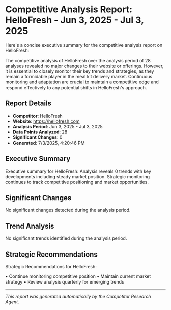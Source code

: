 # Competitive Analysis Report: HelloFresh - Jun 3, 2025 - Jul 3, 2025

Here's a concise executive summary for the competitive analysis report on HelloFresh:

The competitive analysis of HelloFresh over the analysis period of 28 analyses revealed no major changes to their website or offerings. However, it is essential to closely monitor their key trends and strategies, as they remain a formidable player in the meal kit delivery market. Continuous monitoring and adaptation are crucial to maintain a competitive edge and respond effectively to any potential shifts in HelloFresh's approach.

## Report Details

- **Competitor**: HelloFresh
- **Website**: https://hellofresh.com
- **Analysis Period**: Jun 3, 2025 - Jul 3, 2025
- **Data Points Analyzed**: 28
- **Significant Changes**: 0
- **Generated**: 7/3/2025, 4:20:46 PM

## Executive Summary

Executive summary for HelloFresh: Analysis reveals 0 trends with key developments including steady market position. Strategic monitoring continues to track competitive positioning and market opportunities.

## Significant Changes

No significant changes detected during the analysis period.

## Trend Analysis

No significant trends identified during the analysis period.

## Strategic Recommendations

Strategic Recommendations for HelloFresh:

• Continue monitoring competitive position
• Maintain current market strategy
• Review analysis quarterly for emerging trends

---

*This report was generated automatically by the Competitor Research Agent.*
